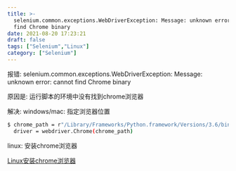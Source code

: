 ```yaml
---
title: >-
  selenium.common.exceptions.WebDriverException: Message: unknown error: cannot
  find Chrome binary
date: 2021-08-20 17:23:21
draft: false
tags: ["Selenium","Linux"]
category: ["Selenium"]
---
```


报错: selenium.common.exceptions.WebDriverException: Message: unknown error: cannot find Chrome binary

原因是:
运行脚本的环境中没有找到chrome浏览器

解决:
windows/mac: 指定浏览器位置
```bash
$ chrome_path = r"/Library/Frameworks/Python.framework/Versions/3.6/bin/chromedriver"  #mac地址 win自己更换路径即可
  driver = webdriver.Chrome(chrome_path)
```

linux: 安装chrome浏览器

  [Linux安装chrome浏览器](https://cywhat.pp.ua/centos7%E5%AE%89%E8%A3%85chrome%E6%B5%8F%E8%A7%88%E5%99%A8/)